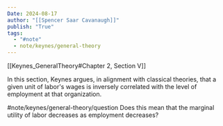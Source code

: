 ```yaml
---
Date: 2024-08-17
author: "[[Spencer Saar Cavanaugh]]"
publish: "True"
tags:
  - "#note"
  - note/keynes/general-theory
---
```


[[Keynes_GeneralTheory#Chapter 2, Section V]]

In this section, Keynes argues, in alignment with classical theories, that a given unit of labor's wages is inversely correlated with the level of employment at that organization.

#note/keynes/general-theory/question Does this mean that the marginal utility of labor decreases as employment decreases?
